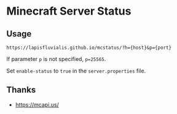 # Minecraft Server Status
## Usage
```
https://lapisfluvialis.github.io/mcstatus/?h={host}&p={port}
```

If parameter `p` is not specified, `p=25565`.

Set `enable-status` to `true` in the `server.properties` file.

## Thanks
- https://mcapi.us/
